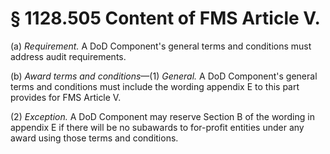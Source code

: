 # § 1128.505   Content of FMS Article V.

(a) *Requirement.* A DoD Component's general terms and conditions must address audit requirements.


(b) *Award terms and conditions*—(1) *General.* A DoD Component's general terms and conditions must include the wording appendix E to this part provides for FMS Article V.


(2) *Exception.* A DoD Component may reserve Section B of the wording in appendix E if there will be no subawards to for-profit entities under any award using those terms and conditions.




